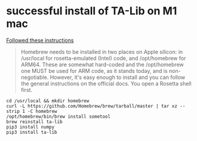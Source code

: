 # successful install of TA-Lib on M1 mac

[Followed these instructions](https://stackoverflow.com/questions/64963370/error-cannot-install-in-homebrew-on-arm-processor-in-intel-default-prefix-usr/64997047#64997047)

> Homebrew needs to be installed in two places on Apple silicon: in /usr/local for rosetta-emulated (Intel) code, and /opt/homebrew for ARM64. These are somewhat hard-coded and the /opt/homebrew one MUST be used for ARM code, as it stands today, and is non-negotiable. However, it's easy enough to install and you can follow the general instructions on the official docs. You open a Rosetta shell first.

```
cd /usr/local && mkdir homebrew
curl -L https://github.com/Homebrew/brew/tarball/master | tar xz --strip 1 -C homebrew
/opt/homebrew/bin/brew install sometool
brew reinstall ta-lib
pip3 install numpy
pip3 install ta-lib
```